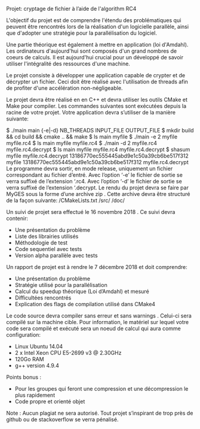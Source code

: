 Projet: cryptage de fichier à l’aide de l'algorithm RC4

L'objectif du projet est de comprendre l'étendu des problématiques qui peuvent être rencontrés
lors de la réalisation d'un logicielle parallèle, ainsi que d'adopter une stratégie pour la parallélisation du logiciel.

Une partie théorique est également à mettre en application (loi d'Amdahl).
Les ordinateurs d'aujourd'hui sont composés d'un grand nombres de coeurs de calculs. Il est
aujourd'hui crucial pour un développé de savoir utiliser l'intégralité des ressources d'une
machine.

Le projet consiste à développer une application capable de crypter et de décrypter un fichier.
Ceci doit être réalisé avec l'utilisation de threads afin de profiter d'une accélération
non-négligeable.

Le projet devra être réalisé en en C++ et devra utiliser les outils CMake et Make pour compiler.
Les commandes suivantes sont exécutées depuis la racine de votre projet.
Votre application devra s’utiliser de la manière suivante:

$ ./main
main {-e|-d} NB_THREADS INPUT_FILE OUTPUT_FILE
$ mkdir build && cd build && cmake .. && make
$ ls
main myfile
$ ./main -e 2 myfile myfile.rc4
$ ls
main myfile myfile.rc4
$ ./main -d 2 myfile.rc4 myfile.rc4.decrypt
$ ls
main myfile myfile.rc4 myfile.rc4.decrypt
$ shasum myfile myfile.rc4.decrypt
13186770ec555445abd9e1c50a39cb6be517f312 myfile
13186770ec555445abd9e1c50a39cb6be517f312 myfile.rc4.decrypt
Le programme devra sortir, en mode release, uniquement un fichier correspondant au fichier
d’entré. Avec l’option ‘-e’ le fichier de sortie se verra suffixé de l’extension ‘.rc4. Avec l’option ‘-d’
le fichier de sortie se verra suffixé de l’extension ‘.decrypt.
Le rendu du projet devra se faire par MyGES sous la forme d’une archive zip . Cette archive
devra être structuré de la façon suivante:
/CMakeLists.txt
/src/
/doc/

Un suivi de projet sera effectué le 16 novembre 2018 . Ce suivi devra contenir:
- Une présentation du problème
- Liste des librairies utilisés
- Méthodologie de test
- Code sequentiel avec tests
- Version alpha parallèle avec tests

Un rapport de projet est à rendre le 7 décembre 2018 et doit comprendre:
- Une présentation du problème
- Stratégie utilisé pour la parallélisation
- Calcul du speedup théorique (Loi d’Amdahl) et mesuré
- Difficultées rencontrés
- Explication des flags de compilation utilisé dans CMake4

Le code source devra compiler sans erreur et sans warnings . Celui-ci sera compilé sur la machine cible.
Pour information, le matériel sur lequel votre code sera compilé et exécuté sera un noeud de calcul qui aura comme configuration:
- Linux Ubuntu 14.04
- 2 x Intel Xeon CPU E5-2699 v3 @ 2.30GHz
- 120Go RAM
- g++ version 4.9.4

Points bonus :
- Pour les groupes qui feront une compression et une décompression le plus rapidement
- Code propre et orienté objet

Note : Aucun plagiat ne sera autorisé. Tout projet s’inspirant de trop près de github ou de stackoverflow se verra pénalisé.